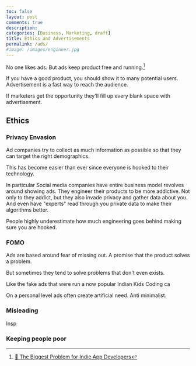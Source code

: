 ```yaml
---
toc: false
layout: post
comments: true
description:
categories: [Business, Marketing, draft]
title: Ethics and Advertisements
permalink: /ads/
#image: /images/engineer.jpg
---
```


No one likes ads. But ads keep product free and running.[^1]

If you have a good product, you should show it to many potential users. Advertisement is a fast way to reach the audience.

If marketers get the opportunity they'll fill up every blank space with advertisement.

## Ethics

### Privacy Envasion

Ad companies try to collect as much information as possible so that they can target the right demographics.

This has become easier than ever since everyone is hooked to their technology.

In particular Social media companies have entire business model revolves around showing ads. They engineer their products to be more addictive. Not only to they addict, but they also invade privacy and gather data about you. And even have "experts" read through you private data to make their algorithms better.

People highly underestimate how much engineering goes behind making sure you are hooked.

### FOMO
Ads are based around fear of missing out. A promise that the product solves a problem.

But sometimes they tend to solve problems that don't even exists.

Like the fake ads that were run a now popular Indian Kids Coding ca

On a personal level ads often create artificial need. Anti minimalist.

### Misleading
Insp

### Keeping people poor

[^1]: [📱 The Biggest Problem for Indie App Developers](https://www.youtube.com/watch?v=2Hpw5ZIhnMY)